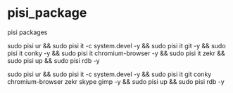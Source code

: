 pisi_package
============

pisi packages

 sudo pisi ur && sudo pisi it -c system.devel -y && sudo pisi it git -y && sudo pisi it conky -y && sudo pisi it chromium-browser -y && sudo pisi it zekr && sudo pisi up && sudo pisi rdb -y
 
 
 
sudo pisi ur && sudo pisi it -c system.devel -y && sudo pisi it git conky chromium-browser zekr skype gimp -y && sudo pisi up && sudo pisi rdb -y
